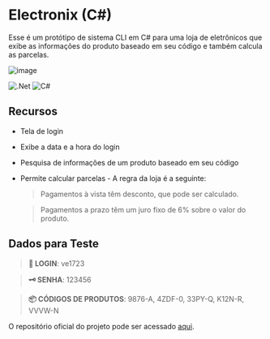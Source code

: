 # Electronix (C#)

Esse é um protótipo de sistema CLI em C# para uma loja de eletrônicos que exibe as informações do produto baseado em seu código e também calcula as parcelas.

![image](https://github.com/Redwars22/electronix/assets/26885598/610b3597-aebd-4acb-9621-b3f4d6848262)

![.Net](https://img.shields.io/badge/.NET-5C2D91?style=for-the-badge&logo=.net&logoColor=white)
![C#](https://img.shields.io/badge/c%23-%23239120.svg?style=for-the-badge&logo=c-sharp&logoColor=white)

## Recursos
- Tela de login
- Exibe a data e a hora do login
- Pesquisa de informações de um produto baseado em seu código
- Permite calcular parcelas - A regra da loja é a seguinte:
  > Pagamentos à vista têm desconto, que pode ser calculado.
  
  > Pagamentos a prazo têm um juro fixo de 6% sobre o valor do produto.

## Dados para Teste

> **🧑 LOGIN**: ve1723

> **🗝️ SENHA**: 123456

> **📦 CÓDIGOS DE PRODUTOS**: 9876-A, 4ZDF-0, 33PY-Q, K12N-R, VVVW-N

O repositório oficial do projeto pode ser acessado [aqui](https://github.com/Redwars22/electronix).